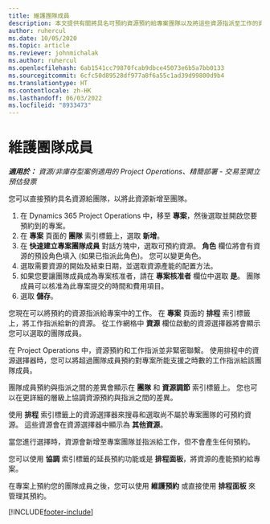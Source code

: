 ```yaml
---
title: 維護團隊成員
description: 本文提供有關將具名可預約資源預約給專案團隊以及將這些資源指派至工作的資訊。
author: ruhercul
ms.date: 10/05/2020
ms.topic: article
ms.reviewer: johnmichalak
ms.author: ruhercul
ms.openlocfilehash: 6ab1541cc79870fcab9dbce45073e6b5a7bb0133
ms.sourcegitcommit: 6cfc50d89528df977a8f6a55c1ad39d99800d9b4
ms.translationtype: HT
ms.contentlocale: zh-HK
ms.lasthandoff: 06/03/2022
ms.locfileid: "8933473"
---
```

# <a name="maintain-team-members"></a>維護團隊成員

_**適用於：** 資源/非庫存型案例適用的 Project Operations、精簡部署 - 交易至開立預估發票_

您可以直接預約具名資源給團隊，以將此資源新增至團隊。

1. 在 Dynamics 365 Project Operations 中，移至 **專案**，然後選取並開啟您要預約到的專案。
2. 在 **專案** 頁面的 **團隊** 索引標籤上，選取 **新增**。 
3. 在 **快速建立專案團隊成員** 對話方塊中，選取可預約資源。 **角色** 欄位將會有資源的預設角色填入 (如果已指派此角色)。 您可以變更角色。 
4. 選取需要資源的開始及結束日期，並選取資源產能的配置方法。 
5. 如果您要讓團隊成員成為專案核准者，請在 **專案核准者** 欄位中選取 **是**。 團隊成員可以核准為此專案提交的時間和費用項目。 
6. 選取 **儲存**。

您現在可以將預約的資源指派給專案中的工作。 在 **專案** 頁面的 **排程** 索引標籤上，將工作指派給新的資源。 從工作網格中 **資源** 欄位啟動的資源選擇器將會顯示您可以選取的團隊成員。


在 Project Operations 中，資源預約和工作指派並非緊密聯繫。 使用排程中的資源選擇器時，您可以將超過團隊成員預約對專案所能支援之時數的工作指派給該團隊成員。

團隊成員預約與指派之間的差異會顯示在 **團隊** 和 **資源調節** 索引標籤上。 您也可以在更詳細的層級上協調資源預約與指派之間的差異。

使用 **排程** 索引標籤上的資源選擇器來搜尋和選取尚不屬於專案團隊的可預約資源。 這些資源會在資源選擇器中顯示為 **其他資源**。

當您進行選擇時，資源會新增至專案團隊並指派給工作，但不會產生任何預約。

您可以使用 **協調** 索引標籤的延長預約功能或是 **排程面板**，將資源的產能預約給專案。

在專案上預約您的團隊成員之後，您可以使用 **維護預約** 或直接使用 **排程面板** 來管理其預約。


[!INCLUDE[footer-include](../includes/footer-banner.md)]
